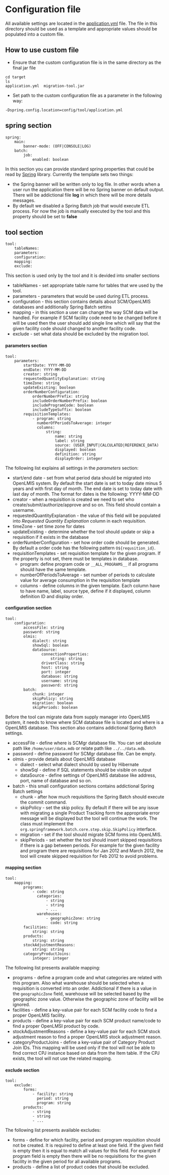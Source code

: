 # Configuration file
All available settings are located in the [application.yml](application.yml) file. The file in this directory should be used as a template and appropriate values should be populated into a custom file.

## How to use custom file
* Ensure that the custom configuration file is in the same directory as the final jar file
```
cd target
ls
application.yml  migration-tool.jar
```
* Set path to the custom configuration file as a parameter in the following way:
```
-Dspring.config.location=config/tool/application.yml
```
## spring section
```
spring:
    main:
        banner-mode: (OFF|CONSOLE|LOG)
    batch:
        job:
            enabled: boolean
```
In this section you can provide standard spring properties that could be read by [Spring](https://spring.io/) library. Currently the template sets two things:
* the Spring banner will be written only to log file. In other words when a user run the application there will be no Spring banner on default output. There will be addictional file **log** in which there will be more details messages.
* By default we disabled a Spring Batch job that would execute ETL process. For now the job is manually executed by the tool and this property should be set to **false**
## tool section
```
tool:
    tableNames:
    parameters:
    configuration:
    mapping:
    exclude:
```
This section is used only by the tool and it is devided into smaller sections
* tableNames - set appropriate table name for tables that wre used by the tool.
* parameters - parameters that would be used during ETL process.
* configuration - this section contains details about SCM/OpenLMIS databases and additionally Spring Batch settins
* mapping - in this section a user can change the way SCM data will be handled. For example if SCM facility code need to be changed before it will be used then the user should add single line which will say that the given facility code should changed to another facility code.
* exclude - set what data should be excluded by the migration tool.

#### parameters section
```
tool:
    parameters:
        startDate: YYYY-MM-DD
        endDate: YYYY-MM-DD
        creator: string
        requestedQuantityExplanation: string
        timeZone: string
        updateExisting: boolean
        orderNumberConfiguration:
            orderNumberPrefix: string
            includeOrderNumberPrefix: boolean
            includeProgramCode: boolean
            includeTypeSuffix: boolean
        requisitionTemplates:
            - program: string
              numberOfPeriodsToAverage: integer
              columns:
                  string:
                      name: string
                      label: string
                      source: (USER_INPUT|CALCULATED|REFERENCE_DATA)
                      displayed: boolean
                      definition: string
                      displayOrder: integer
```
The following list explains all settings in the *parameters* section:
* start/end date - set from what period data should be migrated into OpenLMIS system. By default the start date is set to today date minus 5 years and with first day of month. The end date is set to today date with last day of month. The format for dates is the following: YYYY-MM-DD
* creator - when a requisition is created we need to set who create/submit/authorize/approve and so on. This field should contain a username.
* requestedQuantityExplanation - the value of this field will be populated into *Requested Quantity Explanation* column in each requisition.
* timeZone - set time zone for dates
* updateExisting - determine whether the tool should update or skip a requisition if it exists in the database 
* orderNumberConfiguration - set how order code should be generated. By default a order code has the following pattern ```O${requsition_id}```.
* requisitionTemplates - set requisition template for the given program. If the property is not set, there must be templates in database.
  * program: define program code or ```__ALL_PROGRAMS__``` if all programs should have the same template.
  * numberOfPeriodsToAverage - set number of periods to calculate value for average consumption in the requisition template
  * columns - define columns in the given template. Each column have to have name, label, source type, define if it displayed, column definition ID and display order.

#### configuration section
```
tool:
    configuration:
        accessFile: string
        password: string
        olmis:
            dialect: string
            showSql: boolean
            dataSource:
                connectionProperties:
                    string: string
                driverClass: string
                host: string
                port: integer
                database: string
                username: string
                password: string
        batch:
            chunk: integer
            skipPolicy: string
            migration: boolean
            skipPeriods: boolean
```
Before the tool can migrate data from supply manager into OpenLMIS system, it needs to know where SCM database file is located and where is a OpenLMIS database. This section also contains addictional Spring Batch settings.

* accessFile - define where is SCMgr database file. You can set absolute path like ```/home/user/data.mdb``` or relate path like ```../../data.mdb```.
* password - define password for SCMgr database file. Can be empty.
* olmis - provide details about OpenLMIS database
  * dialect - select what dialect should by used by Hibernate
  * showSql - define if SQL statements should be visible on output
  * dataSource - define settings of OpenLMIS database like address, port, name of database and so on.
* batch - this small configuration sections contains addictional Spring Batch settings
  * chunk - after how much requisitions the Spring Batch should execute the commit command.
  * skipPolicy - set the skip policy. By default if there will be any issue with migrating a single Product Tracking form the appropriate error message will be displayed but the tool will continue the work. The class must implement the ```org.springframework.batch.core.step.skip.SkipPolicy``` interface.
  * migration - set if the tool should migrate SCM forms into OpenLMIS.
  * skipPeriods - set whether the tool should insert skipped requisitions if there is a gap between periods. For example for the given facility and program there are requisitions for Jan 2012 and March 2012, the tool will create skipped requisition for Feb 2012 to avoid problems.
  
#### mapping section
```
tool:
    mapping:
        programs:
            - code: string
              categories:
                  - string
                  - string
                  - ...
              warehouses:
                  - geographicZone: string
                    code: string
        facilities:
            string: string
        products:
            string: string
        stockAdjustmentReasons:
            string: string
        categoryProductJoins:
            integer: integer
```
The following list presents available mapping:

* programs - define a program code and what categories are related with this program. Also what warehouse should be selected when a requisition is converted into an order. Addictional if there is a value in the ```geographicZone``` field, warehouse will be selected based by the geographic zone value. Otherwise the geographic zone of facility will be ignored.
* facilities - define a key-value pair for each SCM facility code to find a proper OpenLMIS facility.
* products - define a key-value pair for each SCM product name/code to find a proper OpenLMSI product by code.
* stockAdjustmentReasons - define a key-value pair for each SCM stock adjustment reason to find a proper OpenLMIS stock adjustment reason.
* categoryProductJoins - define a key-value pair of Category Product Join IDs. This mapping will be used only if the tool will not be able to find correct CPJ instance based on data from the Item table. If the CPJ exists, the tool will not use the related mapping.

#### exclude section
```
tool:
    exclude:
        forms:
            - facility: string
              period: string
              program: string
        products:
            - string
            - string
            - ...
```
The following list presents available excludes:

* forms - define for which facility, period and program requisition should not be created. It is required to define at least one field. If the given field is empty then it is equal to match all values for this field. For example if program field is empty then there will be no requisitions for the given facility in the given period for all available programs.
* products - define a list of product codes that should be excluded.
